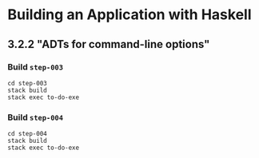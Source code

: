 # Building an Application with Haskell

## 3.2.2 "ADTs for command-line options"

### Build `step-003`

```
cd step-003
stack build
stack exec to-do-exe
```

### Build `step-004`

```
cd step-004
stack build
stack exec to-do-exe
```

